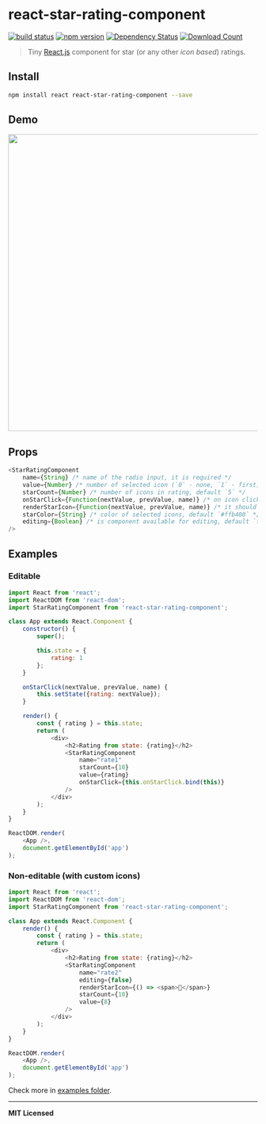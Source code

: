 # react-star-rating-component

[![build status](http://img.shields.io/travis/voronianski/react-star-rating-component.svg?style=flat)](https://travis-ci.org/voronianski/react-star-rating-component)
[![npm version](http://badge.fury.io/js/react-star-rating-component.svg)](http://badge.fury.io/js/react-star-rating-component)
[![Dependency Status](http://david-dm.org/voronianski/react-star-rating-component.svg)](http://david-dm.org/voronianski/react-star-rating-component)
[![Download Count](http://img.shields.io/npm/dm/react-star-rating-component.svg?style=flat)](http://www.npmjs.com/package/react-star-rating-component)

> Tiny [React.js](https://facebook.github.io/react) component for star (or any other *icon based*) ratings.

## Install

```bash
npm install react react-star-rating-component --save
```

## Demo

[<img src="https://dl.dropboxusercontent.com/u/100463011/react-star-rating-component.gif" width="600" />](http://voronianski.github.io/react-star-rating-component/example)

## Props

```javascript
<StarRatingComponent
    name={String} /* name of the radio input, it is required */
    value={Number} /* number of selected icon (`0` - none, `1` - first) */
    starCount={Number} /* number of icons in rating, default `5` */
    onStarClick={Function(nextValue, prevValue, name)} /* on icon click handler */
    renderStarIcon={Function(nextValue, prevValue, name)} /* it should return string or react component */
    starColor={String} /* color of selected icons, default `#ffb400` */
    editing={Boolean} /* is component available for editing, default `true` */
/>
```

## Examples

### Editable 

```javascript
import React from 'react';
import ReactDOM from 'react-dom';
import StarRatingComponent from 'react-star-rating-component';

class App extends React.Component {
    constructor() {
        super();

        this.state = {
            rating: 1
        };
    }

    onStarClick(nextValue, prevValue, name) {
        this.setState({rating: nextValue});
    }

    render() {
        const { rating } = this.state;
        return (                
            <div>
                <h2>Rating from state: {rating}</h2>
                <StarRatingComponent 
                    name="rate1" 
                    starCount={10}
                    value={rating}
                    onStarClick={this.onStarClick.bind(this)}
                />
            </div>
        );
    }
}

ReactDOM.render(
    <App />, 
    document.getElementById('app')
);
```

### Non-editable (with custom icons)

```javascript
import React from 'react';
import ReactDOM from 'react-dom';
import StarRatingComponent from 'react-star-rating-component';

class App extends React.Component {
    render() {
        const { rating } = this.state;
        return (                
            <div>
                <h2>Rating from state: {rating}</h2>
                <StarRatingComponent 
                    name="rate2" 
                    editing={false}
                    renderStarIcon={() => <span></span>}
                    starCount={10}
                    value={8}
                />
            </div>
        );
    }
}

ReactDOM.render(
    <App />, 
    document.getElementById('app')
);
```

Check more in [examples folder](https://github.com/voronianski/react-star-rating-component/tree/master/example).

---

**MIT Licensed**
